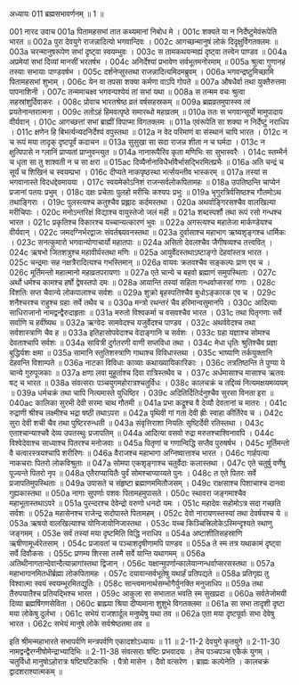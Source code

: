 अध्यायः 011
ब्रह्मसभावर्णनम् ॥ 1 ॥
	
001	नारद उवाच 
001a	पितामहसभां तात कथ्यमानां निबोध मे ।
001c	शक्यते या न निर्देष्टुमेवंरूपेति भारत ॥
002a	पुरा देवयुगे राजन्नादित्यो भगवान्दिवः ।
002c	आगच्छन्मानुषं लोकं दिदृक्षुर्विगतक्लमः ॥
003a	चरन्मानुषरूपेण सभां दृष्ट्वा स्वयम्भुवः ।
003c	स तामकथयन्मह्यं दृष्ट्वा तत्त्वेन पाण्डव ॥
004a	अप्रमेयां सभां दिव्यां मानसीं भरतर्षभ ।
004c	अनिर्देश्यां प्रभावेण सर्वभूतमनोरमाम् ॥
005a	श्रुत्वा गुणानहं तस्याः सभायाः पाण्डवर्षभ ।
005c	दर्शनेप्सुस्तथा राजन्नादित्यमिदमब्रुवम् ।
006a	भगवन्द्रष्टुमिच्छामि पितामहसभां शुभाम् ।
006c	येन वा तपसा शक्या कर्मणा वाऽपि गोपते ॥
007a	औषधैर्वा तथा युक्तैरुत्तमा पापनाशिनी ।
007c	तन्ममाचक्ष्व भगवन्पश्येयं तां सभां यथा ॥
008a	स तन्मम वचः श्रुत्वा सहस्रांशुर्दिवाकरः ।
008c	प्रोवाच भारतश्रेष्ठ व्रतं वर्षसहस्रकम् ॥
009a	ब्रह्मव्रतमुपास्स्व त्वं प्रयतेनान्तरात्मना ।
009c	ततोऽहं हिमवत्पृष्ठे समारब्धो महाव्रतम् ॥
010a	ततः स भगवान्सूर्यो मामुपादाय वीर्यवान् ।
010c	आगच्छत्तां सभां ब्राह्मीं विपाप्मा विगतक्लमः ॥
011a	एवंरूपेति सा शक्या न निर्देष्टुं नराधिप ।
011c	क्षणेन हि बिभर्त्यन्यदनिर्देश्यं वपुस्तथा ॥
012a	न वेद परिमाणं वा संस्थानं चापि भारत ।
012c	न च रूपं मया तादृक् दृष्टपूर्वं कदाचन ॥
013a	सुसुखा सा सदा राजन्न शीता न च घर्मदा ।
013c	न क्षुत्पिपासे न ग्लानिं प्राप्यतां प्राप्नुवन्त्युत ॥
014a	नानारूपैरिव कृता मणिभिः सा सुभास्वरैः ।
014c	स्तम्भैर्न च धृता सा तु शाश्वती न च सा क्षरा ॥
015ac	दिव्यैर्नानाविधैर्भावैर्भासद्भिरमितप्रभैः ॥
016a	अति चन्द्रं च सूर्यं च शिखिनं च स्वयम्प्रभा ।
016c	दीप्यते नाकपृष्ठस्था भर्त्सयन्तीव भास्करम् ॥
017a	तस्यां स भगवानास्ते विदधद्देवमायया ।
017c	स्वयमेकोऽनिशं राजन्सर्वलोकपितामहः ॥
018a	उपतिष्ठन्ति चाप्येनं प्रजानां पतयः प्रभुम् ।
018c	दक्षः प्रचेताः पुलहो मरीचिः कश्यपः प्रभुः ॥
019a	भृगुरत्रिर्वसिष्ठश्च गौतमोऽथ तथाङ्गिराः ।
019c	पुलस्त्यश्च कतुश्चैव प्रह्लादः कर्दमस्तथा ।
020a	अथर्वाङ्गिरसश्चैव वालखिल्या मरीचिपाः ।
020c	मनोऽन्तरिक्षं विद्याश्च वायुस्तेजो जलं मही ॥
021a	शब्दस्पर्शौ तथा रूपं रसो गन्धश्च भारत ।
021c	प्रकृतिश्च विकारश्च यच्चान्यत्कारणं भुवः ॥
022a	अगस्त्यश्च महातेजा मार्कण्डेयश्च वीर्यवान् ।
022c	जमदग्निर्भरद्वाजः संवर्तश्च्यवनस्तथा ॥
023a	दुर्वासाश्च महाभाग ऋष्यशृङ्गश्च धार्मिकः ।
023c	सनत्कुमारो भगवान्योगाचार्यो महातपाः ॥
024a	असितो देवलश्चैव जैगीषव्यश्च तत्त्ववित् ।
024c	ऋषभो जितशत्रुश्च महावीर्यस्तथा मणिः ॥
025a	आयुर्वेदस्तथाऽष्टाङ्गो देहवांस्तत्र भारत ।
025c	चन्द्रमाः सह नक्षत्रैरादित्यश्च गभस्तिमान् ॥
026a	वायवः क्रतवश्चैव सङ्कल्पः प्राण एव च ।
026c	मूर्तिमन्तो महात्मानो महाव्रतपरायणाः ॥
027a	एते चान्ये च बहवो ब्रह्माणं समुपस्थिताः ।
027c	अर्थो धर्मश्च कामश्च हर्षो द्वेषस्तपो दमः ॥
028a	आयान्ति तस्यां सहिता गन्धर्वाप्सरसां गणाः ।
028c	विंशतिः सप्त चैवान्ये लोकपालाश्च सर्वशः ॥
029a	शुक्रो बृहस्पतिश्चैव बुधोऽङ्कारक एव च ।
029c	शनैश्चरश्च राहुश्च ग्रहाः सर्वे तथैव च ॥
030a	मन्त्रो रथन्तरं चैव हरिमान्वसुमानपि ।
030c	आदित्याः साधिराजानो नामद्वन्द्वैरुदाहृताः ॥
031a	मरुतो विश्वकर्मा च वसवश्चैव भारत ।
031c	तथा पितृगणाः सर्वे सर्वाणि च हवींष्यथ ॥
032a	ऋग्वेदः सामवेदश्च यजुर्वेदश्च पाण्डव ।
032c	अथर्ववेदश्च तथा सर्वशास्त्राणि चैव ह ॥
033a	इतिहासोपवेदाश्च वेदाङ्गानि च सर्वशः ।
033c	ग्रहा यज्ञाश्च सोमश्च देवताश्चापि सर्वशः ॥
034a	सावित्री दुर्गतरणी वाणी सप्तविधा तथा ।
034c	मेधा धृतिः श्रुतिश्चैव प्रज्ञा बुद्धिर्यशः क्षमा ॥
035a	सामानि स्तुतिशस्त्राणि गाथाश्च विविधास्तथा ।
035c	भाष्याणि तर्कयुक्तानि देहवन्ति विशाम्पते ॥
036a	नाटका विविधाः काव्याः कथाख्यायिकारिकाः ।
036c	तत्रतिष्ठन्ति ते पुण्या ये चान्ये गुरुपूजकाः ॥
037a	क्षणा लवा मुहूर्ताश्च दिवा रात्रिस्तथैव च ।
037c	अर्धमासाश्च मासाश्च ऋतवः षट् च भारत ॥
038a	संवत्सराः पञ्चयुगमहोरात्रश्चतुर्विधः ।
038c	कालचक्रं च तद्दिव्यं नित्यमक्षयमव्ययम् ॥
039a	धर्मचक्रं तथा चापि नित्यमास्ते युधिष्ठिर ।
039c	अदितिर्दितिर्दनुश्चैव सुरसा विनता इरा ॥
040ac	कालिका सुरभी देवी सरमा चाथ गौतमी ॥
041a	प्रभा कद्रूश्च वै देव्यौ देवतानां च मातरः ।
041c	रुद्राणी श्रीश्च लक्ष्मीश्च भद्रा षष्ठी तथाऽपरा ॥
042a	पृथिवी गां गता देवी ह्रीः स्वाहा कीर्तिरेव च ।
042c	सुरा देवी शची चैव तथा पुष्टिररुन्धती ॥
043a	संवृत्तिराशा नियतिः सृष्टिर्देवी रतिस्तथा ।
043c	एताश्चान्याश्चवै देव्य उपतस्थुः प्रजापतिम् ॥
044a	आदित्या वसवो रुद्रा मरुतश्चाश्विनावपि ।
044c	विश्वेदेवाश्च साध्याश्च पितरश्च मनोजवाः ॥
045a	पितृणां च गणान्विद्धि सप्तैव पुरुषर्षभ ।
045c	मूर्तिमन्तो वै चत्वारस्त्रयश्चापि शरीरिणः ॥
046a	वैराजश्च महाभागा अग्निष्वात्ताश्च भारत ।
046c	गार्हपत्या नाकचराः पितरो लोकविश्रुताः ॥
047a	सोमपा एकशृङ्गाश्च चतुर्वेदाः कलास्तथा ।
047c	एते चतुर्षु वर्णेषु पूज्यन्ते पितरो नृप ॥
048a	एतैराप्यायितैः पुर्वं सोमश्चाप्याय्यते पुनः ।
048c	त एते पितरः सर्वे प्रजापतिमुपस्थिताः ॥
049a	उपासते च संहृष्टा ब्रह्माणममितौजसम् ।
049c	राक्षसाश्च पिशाचाश्च दानवा गुह्यकास्तथा ॥
050a	नागाः सुपर्णाः पशवः पितामहमुपासते ।
050c	स्थावरा जङ्गमाश्चैव महाभूतास्तथाऽपरे ॥
051a	पुरन्दरश्च देवेन्द्रो वरुणो धनदो यमः ।
051c	महादेवः सहोमोऽत्र सदा गच्छति सर्वशः ॥
052a	महासेनश्च राजेन्द्र सदोपास्ते पितामहम् ।
052c	देवो नारायणस्तस्यां तथा देवर्षयश्च ये ॥
053a	ऋषयो वालखिल्याश्च योनिजायोनिजास्तथा ।
053c	यच्च किञ्चित्त्रिलोकेऽस्मिन्दृश्यते स्थाणु जङ्गमम् ।
053e	सर्वं तस्यां मया दृष्टमिति विद्धि नराधिप ॥
054a	अष्टाशीतिसहस्राणि ऋषीणामूर्ध्वरेतसाम् ।
054c	प्रजावतां च पञ्चाशदृषीणामपि पाण्डव ॥
055a	ते स्म तत्र यथाकामं दृष्ट्वा सर्वे दिवौकसः ।
055c	प्रणम्य शिरसा तस्मै सर्वे यान्ति यथागमम् ॥
056a	अतिथीनागतान्देवान्दैत्यान्नागांस्तथा द्विजान् ।
056c	यक्षान्मुपर्णान्कालेयान्गन्धर्वाप्सरसस्तथा ॥
057a	महाभागानमितधीर्ब्रह्मा लोकपितामहः ।
057c	दयावान्सर्वभूतेषु यथार्हं प्रतिपद्यते ॥
058a	प्रतिगृह्य तु विश्वात्मा स्वयं स्वयम्भूरमितद्युतिः ।
058c	सान्त्वमानार्थसम्भोगैर्युनक्ति मनुजाधिप ॥
059a	तथा तैरुपयातैश्च प्रतियद्भिश्च भारत ।
059c	आकुला सा सभातात भवति स्म सुखप्रदा ॥
060a	सर्वतेजोमयी दिव्या ब्रह्मर्षिगणसेविता ।
060c	ब्राह्म्या श्रिया दीप्यमाना शुशुभे विगतक्लमा ॥
061a	सा सभा तादृशी दृष्टा मया लोकेषु दुर्लभा ।
061c	सभेयं राजशार्दूल मनुष्येषु यथा तव ॥
062a	एता मया दृष्टपूर्वाः सभा देवेषु भारत ।
062c	सभेयं मानुषे लोके सर्वश्रेष्ठतमा तव ॥ 

इति श्रीमन्महाभारते सभापर्वणि मन्त्रपर्वणि एकादशोऽध्यायः ॥ 11 ॥
2-11-2 देवयुगे कृतयुगे ॥ 
2-11-30 नामद्वन्द्वैरग्नीषोमेन्द्राभ्यादिभिः ॥ 
2-11-38 संवत्सराः षष्टिः प्रभवादयः । तेच पञ्चपञ्च एकैकं युगम् । चतुर्विधो मानुषोऽहोरात्रः षष्टिघटिकाभिः । पैत्रो मासेन । दैवो वत्सरेण । ब्राह्मः कल्पेनेति । कालचक्रं द्वादशराश्यात्मकम् ॥

